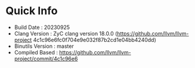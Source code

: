 # Quick Info
* Build Date : 20230925
* Clang Version : ZyC clang version 18.0.0 (https://github.com/llvm/llvm-project 4c1c96e6fc0f704e9e032f87b2cd1e04bb4240dd)
* Binutils Version : master
* Compiled Based : https://github.com/llvm/llvm-project/commit/4c1c96e6

